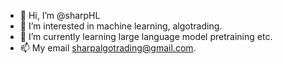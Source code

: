 - 👋 Hi, I’m @sharpHL
- 👀 I’m interested in machine learning, algotrading.
- 🌱 I’m currently learning large language model pretraining etc.
- 📫 My email sharpalgotrading@gmail.com. 

<!---
sharpHL/sharpHL is a ✨ special ✨ repository because its `README.md` (this file) appears on your GitHub profile.
You can click the Preview link to take a look at your changes.
--->
